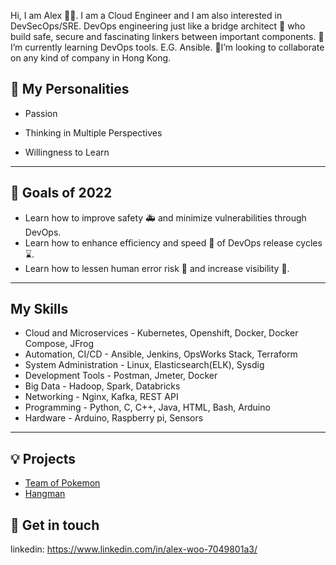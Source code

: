 
Hi, I am Alex :man_technologist:. I am a Cloud Engineer and I am also interested in DevSecOps/SRE. DevOps engineering just like a bridge architect :construction_worker: who build safe, secure and fascinating linkers between important components. 🌱 I’m currently learning DevOps tools. E.G. Ansible. 💞️I’m looking to collaborate on any kind of company in Hong Kong. 

## 👀 My Personalities

- Passion

- Thinking in Multiple Perspectives

- Willingness to Learn
---
## 🔭 Goals of 2022

- Learn how to improve safety :ambulance: and minimize vulnerabilities through DevOps.
- Learn how to enhance efficiency and speed :rocket: of DevOps release cycles :hourglass:.
- Learn how to lessen human error risk :zombie: and increase visibility :telescope:.
---
## My Skills

- Cloud and Microservices - Kubernetes, Openshift, Docker, Docker Compose, JFrog
- Automation, CI/CD - Ansible, Jenkins, OpsWorks Stack, Terraform
- System Administration - Linux, Elasticsearch(ELK), Sysdig
- Development Tools - Postman, Jmeter, Docker
- Big Data - Hadoop, Spark, Databricks
- Networking - Nginx, Kafka, REST API
- Programming - Python, C, C++, Java, HTML, Bash, Arduino
- Hardware - Arduino, Raspberry pi, Sensors
---
## 💡 Projects
- [Team of Pokemon](https://ms314006.github.io/team-of-pokemon/dist/)
- [Hangman](https://ms314006.github.io/hangman/dist/)

## 🔗 Get in touch
  linkedin: https://www.linkedin.com/in/alex-woo-7049801a3/
<!---
alexshinningsun/alexshinningsun is a ✨ special ✨ repository because its `README.md` (this file) appears on your GitHub profile.
You can click the Preview link to take a look at your changes.
--->
